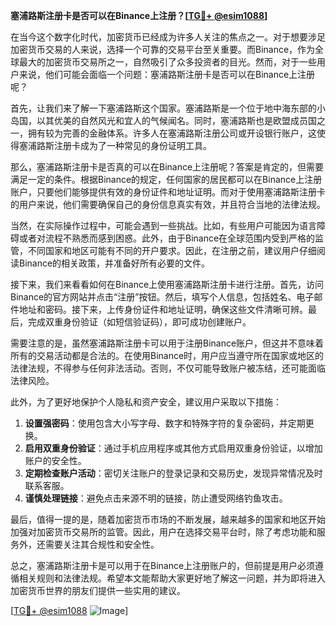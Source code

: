 **塞浦路斯注册卡是否可以在Binance上注册？[[TG💪+ @esim1088](https://t.me/s/esim1088)]**

在当今这个数字化时代，加密货币已经成为许多人关注的焦点之一。对于想要涉足加密货币交易的人来说，选择一个可靠的交易平台至关重要。而Binance，作为全球最大的加密货币交易所之一，自然吸引了众多投资者的目光。然而，对于一些用户来说，他们可能会面临一个问题：塞浦路斯注册卡是否可以在Binance上注册呢？

首先，让我们来了解一下塞浦路斯这个国家。塞浦路斯是一个位于地中海东部的小岛国，以其优美的自然风光和宜人的气候闻名。同时，塞浦路斯也是欧盟成员国之一，拥有较为完善的金融体系。许多人在塞浦路斯注册公司或开设银行账户，这使得塞浦路斯注册卡成为了一种常见的身份证明工具。

那么，塞浦路斯注册卡是否真的可以在Binance上注册呢？答案是肯定的，但需要满足一定的条件。根据Binance的规定，任何国家的居民都可以在Binance上注册账户，只要他们能够提供有效的身份证件和地址证明。而对于使用塞浦路斯注册卡的用户来说，他们需要确保自己的身份信息真实有效，并且符合当地的法律法规。

当然，在实际操作过程中，可能会遇到一些挑战。比如，有些用户可能因为语言障碍或者对流程不熟悉而感到困惑。此外，由于Binance在全球范围内受到严格的监管，不同国家和地区可能有不同的开户要求。因此，在注册之前，建议用户仔细阅读Binance的相关政策，并准备好所有必要的文件。

接下来，我们来看看如何在Binance上使用塞浦路斯注册卡进行注册。首先，访问Binance的官方网站并点击“注册”按钮。然后，填写个人信息，包括姓名、电子邮件地址和密码。接下来，上传身份证件和地址证明，确保这些文件清晰可辨。最后，完成双重身份验证（如短信验证码），即可成功创建账户。

需要注意的是，虽然塞浦路斯注册卡可以用于注册Binance账户，但这并不意味着所有的交易活动都是合法的。在使用Binance时，用户应当遵守所在国家或地区的法律法规，不得参与任何非法活动。否则，不仅可能导致账户被冻结，还可能面临法律风险。

此外，为了更好地保护个人隐私和资产安全，建议用户采取以下措施：

1. **设置强密码**：使用包含大小写字母、数字和特殊字符的复杂密码，并定期更换。
2. **启用双重身份验证**：通过手机应用程序或其他方式启用双重身份验证，以增加账户的安全性。
3. **定期检查账户活动**：密切关注账户的登录记录和交易历史，发现异常情况及时联系客服。
4. **谨慎处理链接**：避免点击来源不明的链接，防止遭受网络钓鱼攻击。

最后，值得一提的是，随着加密货币市场的不断发展，越来越多的国家和地区开始加强对加密货币交易所的监管。因此，用户在选择交易平台时，除了考虑功能和服务外，还需要关注其合规性和安全性。

总之，塞浦路斯注册卡是可以用于在Binance上注册账户的，但前提是用户必须遵循相关规则和法律法规。希望本文能帮助大家更好地了解这一问题，并为即将进入加密货币世界的朋友们提供一些实用的建议。

[[TG💪+ @esim1088](https://t.me/s/esim1088) ![Image](https://i.postimg.cc/4NQfJmqS/Snipaste-2025-05-13-00-14-12.png)]